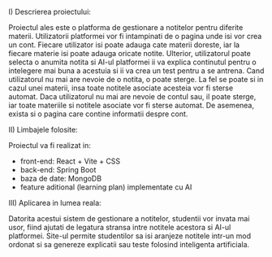 I) Descrierea proiectului:

Proiectul ales este o platforma de gestionare a notitelor pentru diferite materii. Utilizatorii platformei vor fi intampinati de o pagina unde isi vor crea un cont. Fiecare utilizator isi poate adauga cate materii doreste, iar la fiecare materie isi poate adauga oricate notite. Ulterior, utilizatorul poate selecta o anumita notita si AI-ul platformei ii va explica continutul pentru o intelegere mai buna a acestuia si ii va crea un test pentru a se antrena. Cand utilizatorul nu mai are nevoie de o notita, o poate sterge. La fel se poate si in cazul unei materii, insa toate notitele asociate acesteia vor fi sterse automat. Daca utilizatorul nu mai are nevoie de contul sau, il poate sterge, iar toate materiile si notitele asociate vor fi sterse automat. De asemenea, exista si o pagina care contine informatii despre cont.



II) Limbajele folosite:

Proiectul va fi realizat in:
- front-end: React + Vite + CSS
- back-end: Spring Boot
- baza de date: MongoDB
- feature aditional (learning plan) implementate cu AI



III) Aplicarea in lumea reala:

Datorita acestui sistem de gestionare a notitelor, studentii vor invata mai usor, fiind ajutati de legatura stransa intre notitele acestora si AI-ul platformei. Site-ul permite studentilor sa isi aranjeze notitele intr-un mod ordonat si sa genereze explicatii sau teste folosind inteligenta artificiala.


